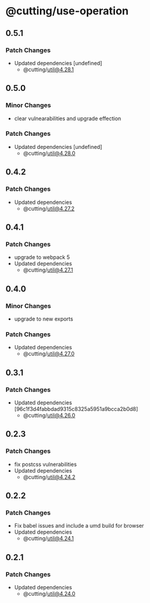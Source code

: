 # @cutting/use-operation

## 0.5.1

### Patch Changes

- Updated dependencies [undefined]
  - @cutting/util@4.28.1

## 0.5.0

### Minor Changes

- clear vulnearabilities and upgrade effection

### Patch Changes

- Updated dependencies [undefined]
  - @cutting/util@4.28.0

## 0.4.2

### Patch Changes

- Updated dependencies
  - @cutting/util@4.27.2

## 0.4.1

### Patch Changes

- upgrade to webpack 5
- Updated dependencies
  - @cutting/util@4.27.1

## 0.4.0

### Minor Changes

- upgrade to new exports

### Patch Changes

- Updated dependencies
  - @cutting/util@4.27.0

## 0.3.1

### Patch Changes

- Updated dependencies [96c1f3d4fabbdad9315c8325a5951a9bcca2b0d8]
  - @cutting/util@4.26.0

## 0.2.3

### Patch Changes

- fix postcss vulnerabilities
- Updated dependencies
  - @cutting/util@4.24.2

## 0.2.2

### Patch Changes

- Fix babel issues and include a umd build for browser
- Updated dependencies
  - @cutting/util@4.24.1

## 0.2.1

### Patch Changes

- Updated dependencies
  - @cutting/util@4.24.0
